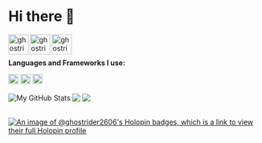 <h1>Hi there 👋</h1>

<a href="https://hacktoberfest.com">
  <img align="left" alt="ghostrider2606 | Portfolio" width="40px" src="https://hacktoberfest.com/_next/static/media/favicon.3b3fc7cf.svg" />
</a>
<a href="mailto:biru2606@gmail.com">
  <img align="left" alt="ghostrider2606 | Mail" width="40px" src="https://ssl.gstatic.com/ui/v1/icons/mail/rfr/gmail.ico" />
</a>
<a href="https://dev.to/ghostrider2606">
  <img align="left" alt="ghostrider2606 | Mail" width="40px" src="https://dev-to-uploads.s3.amazonaws.com/uploads/logos/resized_logo_UQww2soKuUsjaOGNB38o.png" />
</a>

<br />
<br />

**Languages and Frameworks I use:**  

<code><img height="20" src="https://upload.wikimedia.org/wikipedia/commons/6/6a/JavaScript-logo.png"></code>
<code><img height="20" src="https://upload.wikimedia.org/wikipedia/commons/6/61/HTML5_logo_and_wordmark.svg"></code>
<code><img height="20" src="https://upload.wikimedia.org/wikipedia/commons/c/c3/Python-logo-notext.svg"></code>

<img align="center" src="https://github-readme-stats.vercel.app/api?username=ghostrider2606&show_icons=true&theme=monokai" alt="My GitHub Stats" />
<img align="center" src="https://github-readme-stats.vercel.app/api/top-langs/?username=ghostrider2606&theme=monokai" />
<a href="https://github.com/ghostrider2606/ghostrider2606">
  <img align="center" src="https://github-readme-stats.vercel.app/api/pin/?username=ghostrider2606&repo=ghostrider2606&theme=monokai" />
</a>

<br />
<br />

[![An image of @ghostrider2606's Holopin badges, which is a link to view their full Holopin profile](https://holopin.me/ghostrider2606)](https://holopin.io/@ghostrider2606)
